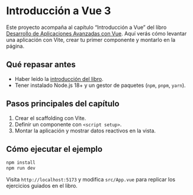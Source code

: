 # Introducción a Vue 3

Este proyecto acompaña al capítulo “Introducción a Vue” del libro [Desarrollo de Aplicaciones Avanzadas con Vue](https://salesmendesandre.github.io/daa_vue/main/vue/p1c1_introduccion_a_vue.html). Aquí verás cómo levantar una aplicación con Vite, crear tu primer componente y montarlo en la página.

## Qué repasar antes
- Haber leído la [introducción del libro](https://salesmendesandre.github.io/daa_vue/main/intro.html).
- Tener instalado Node.js 18+ y un gestor de paquetes (`npm`, `pnpm`, `yarn`).

## Pasos principales del capítulo
1. Crear el scaffolding con Vite.
2. Definir un componente con `<script setup>`.
3. Montar la aplicación y mostrar datos reactivos en la vista.

## Cómo ejecutar el ejemplo
```bash
npm install
npm run dev
```

Visita `http://localhost:5173` y modifica `src/App.vue` para replicar los ejercicios guiados en el libro.
